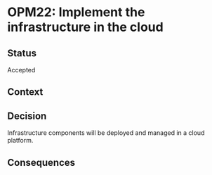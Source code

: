 # OPM22: Implement the infrastructure in the cloud

## Status
Accepted

## Context

## Decision
Infrastructure components will be deployed and managed in a cloud platform.

## Consequences